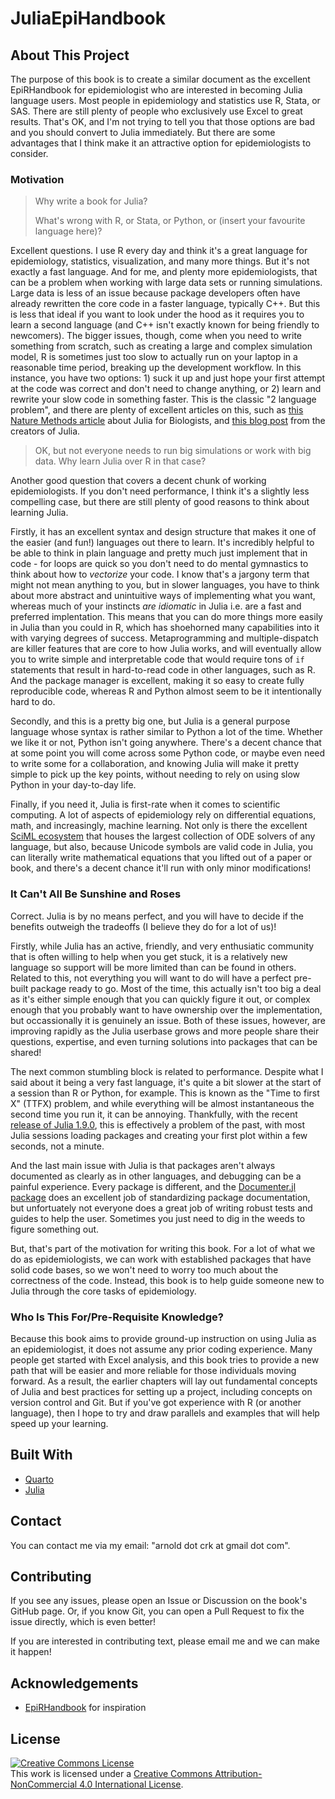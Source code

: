 # JuliaEpiHandbook
## About This Project

The purpose of this book is to create a similar document as the excellent EpiRHandbook for epidemiologist who are interested in becoming Julia language users.
Most people in epidemiology and statistics use R, Stata, or SAS.
There are still plenty of people who exclusively use Excel to great results.
That's OK, and I'm not trying to tell you that those options are bad and you should convert to Julia immediately.
But there are some advantages that I think make it an attractive option for epidemiologists to consider.

### Motivation

> Why write a book for Julia?
>
> What's wrong with R, or Stata, or Python, or (insert your favourite language here)?

Excellent questions.
I use R every day and think it's a great language for epidemiology, statistics, visualization, and many more things.
But it's not exactly a fast language.
And for me, and plenty more epidemiologists, that can be a problem when working with large data sets or running simulations.
Large data is less of an issue because package developers often have already rewritten the core code in a faster language, typically C++. 
But this is less that ideal if you want to look under the hood as it requires you to learn a second language (and C++ isn't exactly known for being friendly to newcomers).
The bigger issues, though, come when you need to write something from scratch, such as creating a large and complex simulation model, R is sometimes just too slow to actually run on your laptop in a reasonable time period, breaking up the development workflow.
In this instance, you have two options: 1) suck it up and just hope your first attempt at the code was correct and don't need to change anything, or 2) learn and rewrite your slow code in something faster.
This is the classic "2 language problem", and there are plenty of excellent articles on this, such as [this Nature Methods article](https://www.nature.com/articles/s41592-023-01832-z) about Julia for Biologists, and [this blog post](https://julialang.org/blog/2012/02/why-we-created-julia/) from the creators of Julia.

> OK, but not everyone needs to run big simulations or work with big data. Why learn Julia over R in that case?

Another good question that covers a decent chunk of working epidemiologists.
If you don't need performance, I think it's a slightly less compelling case, but there are still plenty of good reasons to think about learning Julia.

Firstly, it has an excellent syntax and design structure that makes it one of the easier (and fun!) languages out there to learn.
It's incredibly helpful to be able to think in plain language and pretty much just implement that in code - for loops are quick so you don't need to do mental gymnastics to think about how to *vectorize* your code.
I know that's a jargony term that might not mean anything to you, but in slower languages, you have to think about more abstract and unintuitive ways of implementing what you want, whereas much of your instincts *are idiomatic* in Julia i.e. are a fast and preferred implentation.
This means that you can do more things more easily in Julia than you could in R, which has shoehorned many capabilities into it with varying degrees of success.
Metaprogramming and multiple-dispatch are killer features that are core to how Julia works, and will eventually allow you to write simple and interpretable code that would require tons of `if` statements that result in hard-to-read code in other languages, such as R.
And the package manager is excellent, making it so easy to create fully reproducible code, whereas R and Python almost seem to be it intentionally hard to do.

Secondly, and this is a pretty big one, but Julia is a general purpose language whose syntax is rather similar to Python a lot of the time.
Whether we like it or not, Python isn't going anywhere.
There's a decent chance that at some point you will come across some Python code, or maybe even need to write some for a collaboration, and knowing Julia will make it pretty simple to pick up the key points, without needing to rely on using slow Python in your day-to-day life.

Finally, if you need it, Julia is first-rate when it comes to scientific computing.
A lot of aspects of epidemiology rely on differential equations, math, and increasingly, machine learning.
Not only is there the excellent [SciML ecosystem](https://sciml.ai) that houses the largest collection of ODE solvers of any language, but also, because Unicode symbols are valid code in Julia, you can literally write mathematical equations that you lifted out of a paper or book, and there's a decent chance it'll run with only minor modifications!

### It Can't All Be Sunshine and Roses

Correct.
Julia is by no means perfect, and you will have to decide if the benefits outweigh the tradeoffs (I believe they do for a lot of us)!

Firstly, while Julia has an active, friendly, and very enthusiatic community that is often willing to help when you get stuck, it is a relatively new language so support will be more limited than can be found in others.
Related to this, not everything you will want to do will have a perfect pre-built package ready to go.
Most of the time, this actually isn't too big a deal as it's either simple enough that you can quickly figure it out, or complex enough that you probably want to have ownership over the implementation, but occassionally it is genuinely an issue.
Both of these issues, however, are improving rapidly as the Julia userbase grows and more people share their questions, expertise, and even turning solutions into packages that can be shared!

The next common stumbling block is related to performance.
Despite what I said about it being a very fast language, it's quite a bit slower at the start of a session than R or Python, for example.
This is known as the "Time to first X" (TTFX) problem, and while everything will be almost instantaneous the second time you run it, it can be annoying.
Thankfully, with the recent [release of Julia 1.9.0](https://julialang.org/blog/2023/04/julia-1.9-highlights/#:~:text=9%20May%202023%20%7C%20The%20Julia,finally(!)%20been%20released.), this is effectively a problem of the past, with most Julia sessions loading packages and creating your first plot within a few seconds, not a minute.

And the last main issue with Julia is that packages aren't always documented as clearly as in other languages, and debugging can be a painful experience.
Every package is different, and the [Documenter.jl package](https://documenter.juliadocs.org/stable/) does an excellent job of standardizing package documentation, but unfortuately not everyone does a great job of writing robust tests and guides to help the user.
Sometimes you just need to dig in the weeds to figure something out.

But, that's part of the motivation for writing this book.
For a lot of what we do as epidemiologists, we can work with established packages that have solid code bases, so we won't need to worry too much about the correctness of the code.
Instead, this book is to help guide someone new to Julia through the core tasks of epidemiology.

### Who Is This For/Pre-Requisite Knowledge?

Because this book aims to provide ground-up instruction on using Julia as an epidemiologist, it does not assume any prior coding experience.
Many people get started with Excel analysis, and this book tries to provide a new path that will be easier and more reliable for those individuals moving forward.
As a result, the earlier chapters will lay out fundamental concepts of Julia and best practices for setting up a project, including concepts on version control and Git.
But if you've got experience with R (or another language), then I hope to try and draw parallels and examples that will help speed up your learning.

## Built With

- [Quarto](https://quarto.org)
- [Julia](https://julialang.org)

## Contact

You can contact me via my email: "arnold dot crk at gmail dot com".

## Contributing

If you see any issues, please open an Issue or Discussion on the book's GitHub page.
Or, if you know Git, you can open a Pull Request to fix the issue directly, which is even better!

If you are interested in contributing text, please email me and we can make it happen!

## Acknowledgements

- [EpiRHandbook](https://epirhandbook.com) for inspiration

## License

<a rel="license" href="http://creativecommons.org/licenses/by-nc/4.0/"><img alt="Creative Commons License" style="border-width:0" src="https://i.creativecommons.org/l/by-nc/4.0/88x31.png" /></a><br />This work is licensed under a <a rel="license" href="http://creativecommons.org/licenses/by-nc/4.0/">Creative Commons Attribution-NonCommercial 4.0 International License</a>.
